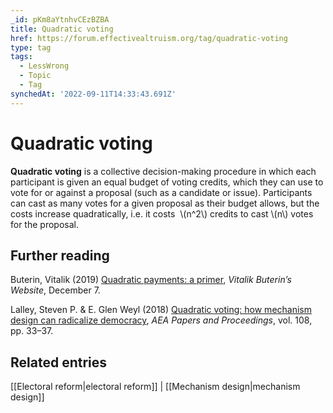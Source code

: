 ```yaml
---
_id: pKm8aYtnhvCEzBZBA
title: Quadratic voting
href: https://forum.effectivealtruism.org/tag/quadratic-voting
type: tag
tags:
  - LessWrong
  - Topic
  - Tag
synchedAt: '2022-09-11T14:33:43.691Z'
---
```

# Quadratic voting

**Quadratic voting** is a collective decision-making procedure in which each participant is given an equal budget of voting credits, which they can use to vote for or against a proposal (such as a candidate or issue). Participants can cast as many votes for a given proposal as their budget allows, but the costs increase quadratically, i.e. it costs  \\(n^2\\) credits to cast \\(n\\) votes for the proposal.

Further reading
---------------

Buterin, Vitalik (2019) [Quadratic payments: a primer](https://vitalik.ca/general/2019/12/07/quadratic.html), *Vitalik Buterin’s Website*, December 7.

Lalley, Steven P. & E. Glen Weyl (2018) [Quadratic voting: how mechanism design can radicalize democracy](https://doi.org/10.1257/pandp.20181002), *AEA Papers and Proceedings*, vol. 108, pp. 33–37.

Related entries
---------------

[[Electoral reform|electoral reform]] | [[Mechanism design|mechanism design]]